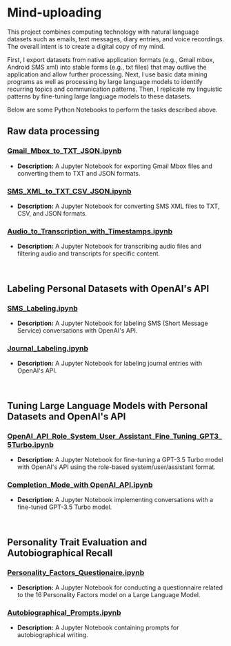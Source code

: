 # Mind-uploading

This project combines computing technology with natural language datasets such as emails, text messages, diary entries, and voice recordings. The overall intent is to create a digital copy of my mind.

First, I export datasets from native application formats (e.g., Gmail mbox, Android SMS xml) into stable forms (e.g., txt files) that may outlive the application and allow further processing. Next, I use basic data mining programs as well as processing by large language models to identify recurring topics and communication patterns. Then, I replicate my linguistic patterns by fine-tuning large language models to these datasets.

Below are some Python Notebooks to perform the tasks described above.

## Raw data processing

### [Gmail_Mbox_to_TXT_JSON.ipynb](https://github.com/isaac-mackey/mind-uploading/blob/main/Gmail_Mbox_to_TXT_JSON.ipynb)

- **Description:** A Jupyter Notebook for exporting Gmail Mbox files and converting them to TXT and JSON formats.

### [SMS_XML_to_TXT_CSV_JSON.ipynb](https://github.com/isaac-mackey/mind-uploading/blob/main/SMS_XML_to_TXT_CSV_JSON.ipynb)

- **Description:** A Jupyter Notebook for converting SMS XML files to TXT, CSV, and JSON formats.

### [Audio_to_Transcription_with_Timestamps.ipynb](https://github.com/isaac-mackey/mind-uploading/blob/main/Audio_Transcription_Timestamps.ipynb)

- **Description:** A Jupyter Notebook for transcribing audio files and filtering audio and transcripts for specific content.

</br>

## Labeling Personal Datasets with OpenAI's API

### [SMS_Labeling.ipynb](https://github.com/isaac-mackey/mind-uploading/blob/main/SMS_Labeling.ipynb)

- **Description:** A Jupyter Notebook for labeling SMS (Short Message Service) conversations with OpenAI's API.

### [Journal_Labeling.ipynb](https://github.com/isaac-mackey/mind-uploading/blob/main/Journal_Labeling.ipynb)

- **Description:** A Jupyter Notebook for labeling journal entries with OpenAI's API.

</br>

## Tuning Large Language Models with Personal Datasets and OpenAI's API 

### [OpenAI_API_Role_System_User_Assistant_Fine_Tuning_GPT3_5Turbo.ipynb](https://github.com/isaac-mackey/mind-uploading/blob/main/OpenAI_API_Role_System_User_Assistant_Fine_Tuning_GPT3_5Turbo.ipynb)

- **Description:** A Jupyter Notebook for fine-tuning a GPT-3.5 Turbo model with OpenAI's API using the role-based system/user/assistant format.

### [Completion_Mode_with OpenAI_API.ipynb](https://github.com/isaac-mackey/mind-uploading/blob/main/IsaacBot_SMS_Completion_Mode_GPT3_5Turbo.ipynb)

- **Description:** A Jupyter Notebook implementing conversations with a fine-tuned GPT-3.5 Turbo model.

</br>

## Personality Trait Evaluation and Autobiographical Recall

### [Personality_Factors_Questionaire.ipynb](https://github.com/isaac-mackey/mind-uploading/blob/main/16_Personality_Factors_Questionaire.ipynb)

- **Description:** A Jupyter Notebook for conducting a questionnaire related to the 16 Personality Factors model on a Large Language Model.

### [Autobiographical_Prompts.ipynb](https://github.com/isaac-mackey/mind-uploading/blob/main/Autobiographical_Prompts.ipynb)

- **Description:** A Jupyter Notebook containing prompts for autobiographical writing.
